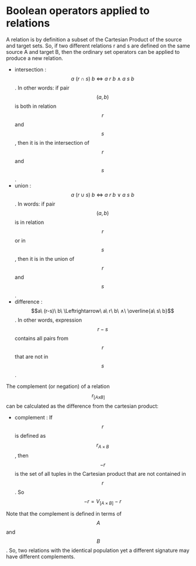 # Boolean operators applied to relations

A relation is by definition a subset of the Cartesian Product of the source and target sets. So, if two different relations r and s are defined on the same source A and target B, then the ordinary set operators can be applied to produce a new relation.

* intersection : $$a\ (r ∩ s)\ b\ \Leftrightarrow\ a\ r\ b\ ∧\ a\ s\ b$$ . In other words: if pair $$(a,b)$$ is both in relation $$r$$ and $$s$$, then it is in the intersection of $$r$$ and $$s$$.
* union : $$a\ (r ∪ s)\ b\ \Leftrightarrow\ a\ r\ b\ \vee\ a\ s\ b$$ . In words: if pair $$(a,b)$$ is in relation $$r$$ or in $$s$$, then it is in the union of $$r$$ and $$s$$.
* difference : $$a\ (r-s)\ b\ \Leftrightarrow\ a\ r\ b\ ∧\ \overline{a\ s\ b}$$. In other words, expression$$r-s$$ contains all pairs from $$r$$ that are not in $$s$$.

The complement \(or negation\) of a relation $$r_{[A x B]}$$ can be calculated as the difference from the cartesian product:

* complement : If $$r$$ is defined as $$r_{A\times B}$$, then $$-r$$ is the set of all tuples in the Cartesian product that are not contained in $$r$$. So $$-r = V_{[A\times B]} - r$$

Note that the complement is defined in terms of $$A$$ and $$B$$. So, two relations with the identical population yet a different signature may have different complements.

